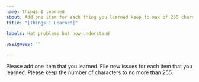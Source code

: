 ```yaml
---
name: Things I learned
about: Add one item for each thing you learned keep to max of 255 characters
title: "[Things I Learned]"

labels: Hat problems but now understand

assignees: ''

---
```


Please add one item that you learned.  File new issues for each item that you learned.  Please keep the number of characters to no more than 255.

